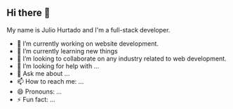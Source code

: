 ## Hi there 👋

My name is Julio Hurtado and I'm a full-stack developer.

- 🔭 I’m currently working on website development.
- 🌱 I’m currently learning new things
- 👯 I’m looking to collaborate on any industry related to web development.
- 🤔 I’m looking for help with ...
- 💬 Ask me about ...
- 📫 How to reach me: ...
- 😄 Pronouns: ...
- ⚡ Fun fact: ...
